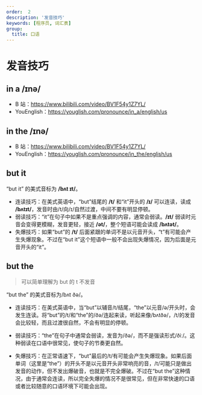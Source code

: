 ```yaml
---
order:  2
description: '发音技巧'
keywords: [程序员, 词汇表]
group:
  title: 口语
---
```


# 发音技巧

## in a /ɪnə/

- B 站：https://www.bilibili.com/video/BV1F54y1Z7YL/
- YouEnglish：https://youglish.com/pronounce/in_a/english/us

## in the /ɪnə/

- B 站：https://www.bilibili.com/video/BV1F54y1Z7YL/
- YouEnglish：https://youglish.com/pronounce/in_the/english/us

## but it

“but it” 的美式音标为 **/bʌt ɪt/**。

- 连读技巧：在美式英语中，“but”结尾的 **/t/** 和“it”开头的 **/ɪ/** 可以连读，读成 **/bʌtɪt/**，发音时由/t/向/ɪ/自然过渡，中间不要有明显停顿。
- 弱读技巧：“it”在句子中如果不是重点强调的内容，通常会弱读。**/ɪt/** 弱读时元音会变得更模糊，发音更轻，接近 **/ət/**，整个短语可能会读成 **/bʌtət/**。
- 失爆技巧：如果“but”的 **/t/** 后面紧跟的单词不是以元音开头，“t”有可能会产生失爆现象。不过在“but it”这个短语中一般不会出现失爆情况，因为后面是元音开头的“it”。

## but the

> 可以简单理解为 but 的 t 不发音

“but the” 的美式音标为/bʌt ðə/。

- 连读技巧：在美式英语中，当“but”以辅音/t/结尾，“the”以元音/ə/开头时，会发生连读。将“but”的/t/和“the”的/ðə/连起来读，听起来像/bʌtðə/，/t/的发音会比较轻，而且过渡很自然，不会有明显的停顿。

- 弱读技巧：“the”在句子中通常会弱读，发音为/ðə/，而不是强读形式/ðiː/。这种弱读在口语中很常见，使句子的节奏更自然。
- 失爆技巧：在正常语速下，“but”最后的/t/有可能会产生失爆现象。如果后面单词（这里是“the”）的开头不是以元音开头非常响亮的音，/t/可能只是做出发音的动作，但不发出爆破音，也就是不完全爆破。不过在“but the”这种情况，由于通常会连读，所以完全失爆的情况不是很常见，但在非常快速的口语或者比较随意的口语环境下可能会出现。
